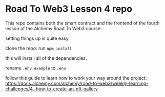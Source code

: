 # Road To Web3 Lesson 4 repo

This repo contains both the smart contract and the frontend of the fourth lesson of the Alchemy Road To Web3 course. 

setting things up is quite easy.

clone the repo: 
run `npm install`

this will install all of the dependencies.

rename `.env.example` to `.env`

follow this guide to learn how to work your way around the project: https://docs.alchemy.com/alchemy/road-to-web3/weekly-learning-challenges/4.-how-to-create-an-nft-gallery
